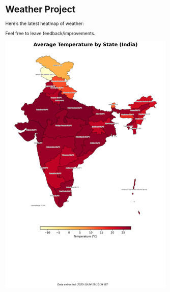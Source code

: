# Weather Project

Here’s the latest heatmap of weather:

Feel free to leave feedback/improvements.

![India Heatmap](docs/assets/india_heatmap.png?v=FB81D5)
